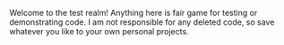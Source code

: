 Welcome to the test realm! Anything here is fair game for testing or demonstrating code. I am not responsible for any deleted code, so save whatever you like to your own personal projects. 
